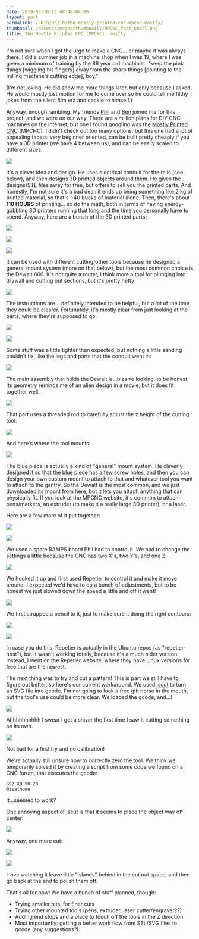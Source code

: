 ```yaml
---
date: 2019-05-10 13:48:46-04:00
layout: post
permalink: /2019/05/10/the-mostly-printed-cnc-mpcnc-mostly/
thumbnail: /assets/images/thumbnails/MPCNC_feat_small.png
title: The Mostly Printed CNC (MPCNC), mostly
---
```


I'm not sure when I got the urge to make a CNC... or maybe it was always there. I did a summer job in a machine shop when I was 19, where I was given a minimum of training by the 88 year old machinist: "keep the pink things [wiggling his fingers] away from the sharp things [pointing to the milling machine's cutting edge], boy."

(I'm not joking. He did show me more things later, but only because I asked. He would mostly just motion for me to come over so he could tell me filthy jokes from the silent film era and cackle to himself.)

Anyway, enough rambling. My friends [Phil](http://www.philipzucker.com/) and [Ben](http://blog.benwiener.com/) joined me for this project, and we were on our way. There are a million plans for DIY CNC machines on the internet, but one I found googling was the [Mostly Printed CNC](https://www.v1engineering.com/assembly/) (MPCNC). I didn't check out too many options, but this one had a lot of appealing facets: very beginner oriented, can be built pretty cheaply if you have a 3D printer (we have 4 between us), and can be easily scaled to different sizes.

![](/assets/images/IMG_20190217_201937.jpg)

It's a clever idea and design. He uses electrical conduit for the rails (see below), and then designs 3D printed objects around them. He gives the designs/STL files away for free, but offers to sell you the printed parts. And honestly, I'm not sure it's a bad deal: it ends up being something like 2 kg of printed material, so that's ~40 bucks of material alone. Then, there's about **110 HOURS** of printing... so do the math, both in terms of having energy-gobbling 3D printers running that long and the time you personally have to spend. Anyway, here are a bunch of the 3D printed parts:

![](/assets/images/IMG_20190130_162525.jpg)

![](/assets/images/IMG_20190217_173147-1024x768.jpg)

![](/assets/images/IMG_20190201_181101.jpg)

It can be used with different cutting/other tools because he designed a general mount system (more on that below), but the most common choice is the Dewalt 660. It's not quite a router, I think more a tool for plunging into drywall and cutting out sections, but it's pretty hefty:

![](/assets/images/dewalt-1.jpg)

The instructions are... definitely intended to be helpful, but a lot of the time they could be clearer. Fortunately, it's mostly clear from just looking at the parts, where they're supposed to go:

![](/assets/images/IMG_20190309_133016-768x1024.jpg)

![](/assets/images/IMG_20190131_182732.jpg)

Some stuff was a little tighter than expected, but nothing a little sanding couldn't fix, like the legs and parts that the conduit went in:

![](/assets/images/IMG_20190217_164543-1.jpg)

The main assembly that holds the Dewalt is...bizarre looking, to be honest. Its geometry reminds me of an alien design in a movie, but it does fit together well.

![](/assets/images/IMG_20190217_195855-1.jpg)

That part uses a threaded rod to carefully adjust the z height of the cutting tool:

![](/assets/images/IMG_20190217_202306.jpg)

And here's where the tool mounts:

![](/assets/images/IMG_20190217_202246.jpg)

The blue piece is actually a kind of "general" mount system. He cleverly designed it so that the blue piece has a few screw holes, and then you can design your own custom mount to attach to that and whatever tool you want to attach to the gantry. So the Dewalt is the most common, and we just downloaded its mount [from here](https://www.thingiverse.com/thing:944952), but it lets you attach anything that can physically fit. If you look at the MPCNC website, it's common to attach pens/markers, an extruder (to make it a really large 3D printer), or a laser.

Here are a few more of it put together:

![](/assets/images/IMG_20190309_133031-768x1024.jpg)

![](/assets/images/IMG_20190309_131232-880x1024.jpg)

We used a spare RAMPS board Phil had to control it. We had to change the settings a little because the CNC has two X's, two Y's, and one Z:

![](/assets/images/IMG_20190309_204827-968x1024.jpg)

We hooked it up and first used Repetier to control it and make it move around. I expected we'd have to do a bunch of adjustments, but to be honest we just slowed down the speed a little and off it went!

![](/assets/images/moving_out.gif)

We first strapped a pencil to it, just to make sure it doing the right contours:

![](/assets/images/IMG_20190504_200806-934x1024.jpg)

![](/assets/images/drawing_out.gif)

In case you do this, Repetier is actually in the Ubuntu repos (as "repetier-host"), but it wasn't working totally, because it's a much older version. Instead, I went on the Repetier website, where they have Linux versions for free that are the newest.

The next thing was to try and cut a pattern! This is part we still have to figure out better, so here's our current workaround. We used [jscut](http://jscut.org/index.html) to turn an SVG file into gcode. I'm not going to look a free gift horse in the mouth, but the tool's use could be more clear. We loaded the gcode, and...!

![](/assets/images/dog_out.gif)

Ahhhhhhhhhh I swear I got a shiver the first time I saw it cutting something on its own.

![](/assets/images/IMG_20190504_205319-810x1024.jpg)

Not bad for a first try and no calibration!

We're actually still unsure how to correctly zero the tool. We think we temporarily solved it by creating a script from some code we found on a CNC forum, that executes the gcode:

```
G92 X0 Y0 Z0
@isathome
```

It...seemed to work?

One annoying aspect of jscut is that it seems to place the object way off center:

![](/assets/images/horse_gcode.png)

Anyway, one more cut:

![](/assets/images/horse_out.gif)

![](/assets/images/IMG_20190504_213815-827x1024.jpg)

I love watching it leave little "islands" behind in the cut out space, and then go back at the end to polish them off.

That's all for now! We have a bunch of stuff planned, though:

- Trying smaller bits, for finer cuts
- Trying other mounted tools (pens, extruder, laser cutter/engraver??)
- Adding end stops and a place to touch off the tools in the Z direction
- Most importantly: getting a better work flow from STL/SVG files to gcode (any suggestions?)
